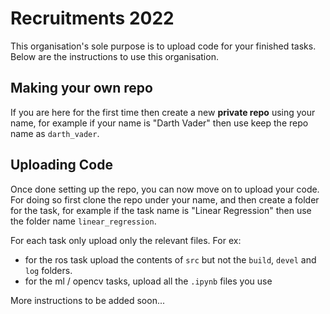 # Recruitments 2022
This organisation's sole purpose is to upload code for your finished tasks. Below are the instructions to use this organisation.

## Making your own repo
If you are here for the first time then create a new **private repo** using your name, for example if your name is "Darth Vader" then use keep the repo name as `darth_vader`. 

## Uploading Code
Once done setting up the repo, you can now move on to upload your code. For doing so first clone the repo under your name, and then create a folder for the task, for example if the task name is "Linear Regression" then use the folder name `linear_regression`.

For each task only upload only the relevant files. 
For ex: 
- for the ros task upload the contents of `src` but not the `build`, `devel` and `log` folders.
- for the ml / opencv tasks, upload all the `.ipynb` files you use



More instructions to be added soon...
